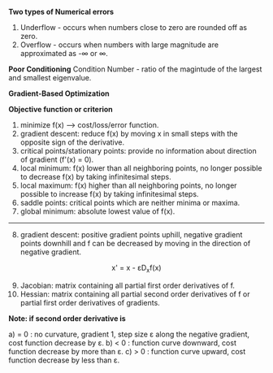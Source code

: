 **Two types of Numerical errors**
1) Underflow - occurs when numbers close to zero are rounded off as zero.
2) Overflow - occurs when numbers with large magnitude are approximated as -&infin; or &infin;.

**Poor Conditioning**
Condition Number - ratio of the magintude of the largest and smallest eigenvalue.

**Gradient-Based Optimization**

**Objective function or criterion**
1) minimize f(x) --> cost/loss/error function.
2) gradient descent: reduce f(x) by moving x in small steps with the opposite sign of the derivative.
3) critical points/stationary points: provide no information about direction of gradient (f'(x) = 0).
4) local minimum: f(x) lower than all neighboring points, no longer possible to decrease f(x) by taking infinitesimal steps.
5) local maximum: f(x) higher than all neighboring points, no longer possible to increase f(x) by taking infinitesimal steps.
6) saddle points: critical points which are neither minima or maxima.
7) global minimum: absolute lowest value of f(x).
--------------------------------------------------------
8) gradient descent: positive gradient points uphill, negative gradient points downhill and f can be decreased by moving in the direction of negative gradient.
<p align="center">
x' = x - &epsilon;D<sub>x</sub>f(x)
</p>

9) Jacobian: matrix containing all partial first order derivatives of f.
10) Hessian: matrix containing all partial second order derivatives of f or partial first order derivatives of gradients.

**Note: if second order derivative is**

a) = 0 : no curvature, gradient 1, step size &epsilon; along the negative gradient, cost function decrease by &epsilon;.
b) < 0 : function curve downward, cost function decrease by more than &epsilon;.
c) > 0 : function curve upward, cost function decrease by less than &epsilon;.
